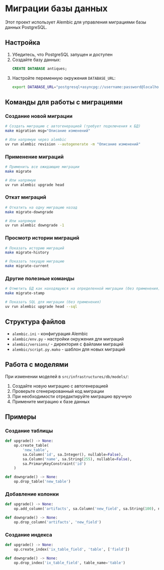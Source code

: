 # Миграции базы данных

Этот проект использует Alembic для управления миграциями базы данных PostgreSQL.

## Настройка

1. Убедитесь, что PostgreSQL запущен и доступен
2. Создайте базу данных:
   ```sql
   CREATE DATABASE antiques;
   ```
3. Настройте переменную окружения `DATABASE_URL`:
   ```bash
   export DATABASE_URL="postgresql+asyncpg://username:password@localhost/antiques"
   ```

## Команды для работы с миграциями

### Создание новой миграции
```bash
# Создать миграцию с автогенерацией (требует подключения к БД)
make migration msg="Описание изменений"

# Или напрямую через alembic
uv run alembic revision --autogenerate -m "Описание изменений"
```

### Применение миграций
```bash
# Применить все ожидающие миграции
make migrate

# Или напрямую
uv run alembic upgrade head
```

### Откат миграций
```bash
# Откатить на одну миграцию назад
make migrate-downgrade

# Или напрямую
uv run alembic downgrade -1
```

### Просмотр истории миграций
```bash
# Показать историю миграций
make migrate-history

# Показать текущую миграцию
make migrate-current
```

### Другие полезные команды
```bash
# Отметить БД как находящуюся на определенной миграции (без применения)
make migrate-stamp

# Показать SQL для миграции (без применения)
uv run alembic upgrade head --sql
```

## Структура файлов

- `alembic.ini` - конфигурация Alembic
- `alembic/env.py` - настройки окружения для миграций
- `alembic/versions/` - директория с файлами миграций
- `alembic/script.py.mako` - шаблон для новых миграций

## Работа с моделями

При изменении моделей в `src/infrastructures/db/models/`:

1. Создайте новую миграцию с автогенерацией
2. Проверьте сгенерированный код миграции
3. При необходимости отредактируйте миграцию вручную
4. Примените миграцию к базе данных

## Примеры

### Создание таблицы
```python
def upgrade() -> None:
    op.create_table(
        'new_table',
        sa.Column('id', sa.Integer(), nullable=False),
        sa.Column('name', sa.String(255), nullable=False),
        sa.PrimaryKeyConstraint('id')
    )

def downgrade() -> None:
    op.drop_table('new_table')
```

### Добавление колонки
```python
def upgrade() -> None:
    op.add_column('artifacts', sa.Column('new_field', sa.String(100), nullable=True))

def downgrade() -> None:
    op.drop_column('artifacts', 'new_field')
```

### Создание индекса
```python
def upgrade() -> None:
    op.create_index('ix_table_field', 'table', ['field'])

def downgrade() -> None:
    op.drop_index('ix_table_field', table_name='table')
```
